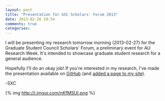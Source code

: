 ```yaml
---
layout: post
title: "Presentation for GSC Scholars' Forum 2013"
date: 2013-02-26 19:54
comments: true
categories: 
---
```


I will be presenting my research tomorrow morning (2013-02-27) for the Graduate Student Council Scholars' Forum, a preliminary event for AU Research Week. It's intended to showcase graduate student research for a general audience.

Hopefully I'll do an okay job! If you're interested in my research, I've made the presentation available on [GitHub](https://github.com/StevenClontz/2013-au-research-week-presentation/) (and [added a page to my site](/aurw-2013/)).

-SXC

<!-- more -->

{% img http://i.imgur.com/nKfMSUI.png %}